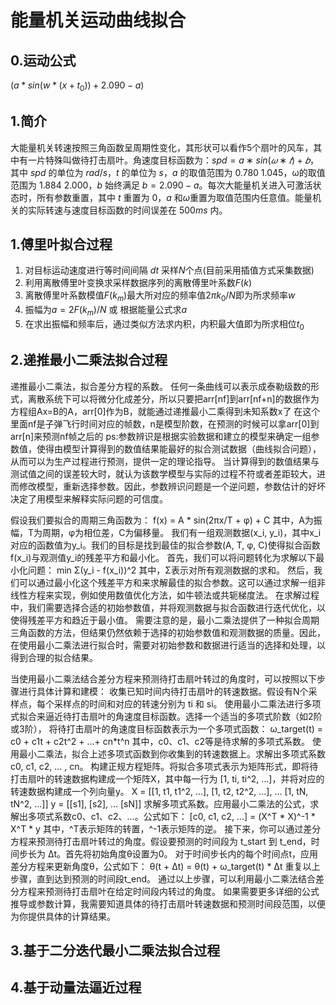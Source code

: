 # 能量机关运动曲线拟合
## 0.运动公式
$(a * sin(w * (x + t_0)) + 2.090 - a)$  
## 1.简介
大能量机关转速按照三角函数呈周期性变化，其形状可以看作5个扇叶的风车，其中有一片特殊叫做待打击扇叶。角速度目标函数为：$spd = a ∗ sin(𝜔 ∗ 𝑡) + 𝑏$，其中 $spd$ 的单位为 $rad/s$，$t$ 的单位为 $s$，$a$ 的取值范围为 $0.780~1.045$，ω的取值范围为 $1.884~2.000$，$b$ 始终满足 $b=2.090-a$。每次大能量机关进入可激活状态时，所有参数重置，其中 $t$ 重置为 $0$，$a$ 和$ω$重置为取值范围内任意值。能量机关的实际转速与速度目标函数的时间误差在 $500ms$ 内。


## 1.傅里叶拟合过程
1. 对目标运动速度进行等时间间隔 $dt$ 采样$N$个点(目前采用插值方式采集数据)
2. 利用离散傅里叶变换求采样数据序列的离散傅里叶系数$F(k)$
3. 离散傅里叶系数模值$F(k_m)$最大所对应的频率值$2πk_0/N$即为所求频率$w$
4. 振幅为$a = 2F(k_m)/N$ 或 根据能量公式求$a$
5. 在求出振幅和频率后，通过类似方法求内积，内积最大值即为所求相位$t_0$

## 2.递推最小二乘法拟合过程
递推最小二乘法，拟合差分方程的系数。
任何一条曲线可以表示成泰勒级数的形式，离散系统下可以将微分化成差分，所以只要把arr[nf]到arr[nf+n]的数据作为方程组Ax=B的A，arr[0]作为B，就能通过递推最小二乘得到未知系数x了
在这个里面nf是子弹飞行时间对应的帧数，n是模型阶数，在预测的时候可以拿arr[0]到arr[n]来预测nf帧之后的
ps:参数辨识是根据实验数据和建立的模型来确定一组参数值，使得由模型计算得到的数值结果能最好的拟合测试数据（曲线拟合问题），从而可以为生产过程进行预测，提供一定的理论指导。
当计算得到的数值结果与测试值之间的误差较大时，就认为该数学模型与实际的过程不符或者差距较大，进而修改模型，重新选择参数。因此，参数辨识问题是一个逆问题，参数估计的好坏决定了用模型来解释实际问题的可信度。

假设我们要拟合的周期三角函数为：
f(x) = A * sin(2πx/T + φ) + C
其中，A为振幅，T为周期，φ为相位差，C为偏移量。
我们有一组观测数据(x_i, y_i)，其中x_i对应的函数值为y_i。我们的目标是找到最佳的拟合参数(A, T, φ, C)使得拟合函数f(x_i)与观测值y_i的残差平方和最小化。
首先，我们可以将问题转化为求解以下最小化问题：
min Σ(y_i - f(x_i))^2
其中，Σ表示对所有观测数据的求和。
然后，我们可以通过最小化这个残差平方和来求解最佳的拟合参数。这可以通过求解一组非线性方程来实现，例如使用数值优化方法，如牛顿法或共轭梯度法。
在求解过程中，我们需要选择合适的初始参数值，并将观测数据与拟合函数进行迭代优化，以使得残差平方和趋近于最小值。
需要注意的是，最小二乘法提供了一种拟合周期三角函数的方法，但结果仍然依赖于选择的初始参数值和观测数据的质量。因此，在使用最小二乘法进行拟合时，需要对初始参数和数据进行适当的选择和处理，以得到合理的拟合结果。

当使用最小二乘法结合差分方程来预测待打击扇叶转过的角度时，可以按照以下步骤进行具体计算和建模：
收集已知时间内待打击扇叶的转速数据。假设有N个采样点，每个采样点的时间和对应的转速分别为 ti 和 si。
使用最小二乘法进行多项式拟合来逼近待打击扇叶的角速度目标函数。选择一个适当的多项式阶数（如2阶或3阶），
将待打击扇叶的角速度目标函数表示为一个多项式函数：
ω_target(t) = c0 + c1t + c2t^2 + ...+ cn*t^n
其中，c0、c1、c2等是待求解的多项式系数。
使用最小二乘法，拟合上述多项式函数到你收集到的转速数据上。求解出多项式系数 c0, c1, c2, ... , cn。
构建正规方程矩阵。将拟合多项式表示为矩阵形式，即将待打击扇叶的转速数据构建成一个矩阵X，其中每一行为 [1, ti, ti^2, ...]，并将对应的转速数据构建成一个列向量y。
X = [[1, t1, t1^2, ...], [1, t2, t2^2, ...], ... [1, tN, tN^2, ...]]
y = [[s1], [s2], ... [sN]]
求解多项式系数。应用最小二乘法的公式，求解出多项式系数c0、c1、c2、...。公式如下：
[c0, c1, c2, ...] = (X^T * X)^-1 * X^T * y
其中，^T表示矩阵的转置，^-1表示矩阵的逆。
接下来，你可以通过差分方程来预测待打击扇叶转过的角度。假设要预测的时间段为 t_start 到 t_end，时间步长为 Δt。首先将初始角度θ设置为0。
对于时间步长内的每个时间点t，应用差分方程来更新角度θ，公式如下：
θ(t + Δt) = θ(t) + ω_target(t) * Δt
重复以上步骤，直到达到预测的时间段t_end。
通过以上步骤，可以利用最小二乘法结合差分方程来预测待打击扇叶在给定时间段内转过的角度。
如果需要更多详细的公式推导或参数计算，我需要知道具体的待打击扇叶转速数据和预测时间段范围，以便为你提供具体的计算结果。

## 3.基于二分迭代最小二乘法拟合过程


## 4.基于动量法逼近过程
